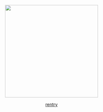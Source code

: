 <p align="center">
  <img width="300" src=https://i.postimg.cc/xT0yfQb6/Untitled179-20250711091443.png)>
<p align="center">
<a href="https://rentry.co/controled">rentry</a>
